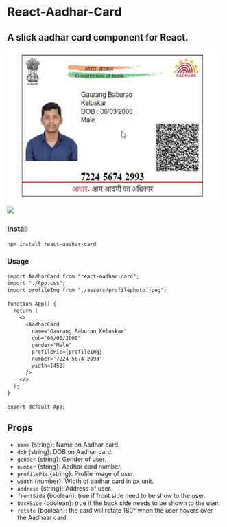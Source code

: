 
# React-Aadhar-Card
## A slick aadhar card component for React.

<img src="https://github.com/gaurangkeluskar22/React-Aadhar-Card/blob/master/src/assets/images/demo.gif?raw=true" width="500px"/>
<img src="https://githubusercontent.com/gaurangkeluskar22/React-Aadhar-Card/raw/master/src/assets/images/image.png" width="500px">

### Install

```
npm install react-aadhar-card
```
### Usage

```tsx
import AadharCard from "react-aadhar-card";
import "./App.css";
import profileImg from "./assets/profilephoto.jpeg";

function App() {
  return (
    <>
      <AadharCard
        name="Gaurang Baburao Keluskar"
        dob="06/03/2000"
        gender="Male"
        profilePic={profileImg}
        number='7224 5674 2993'
        width={450}
      />
    </>
  );
}

export default App;
```


## Props

- `name` {string}: Name on Aadhar card. 
- `dob` {string}: DOB on Aadhar card. 
- `gender` {string}: Gender of user. 
- `number` {string}: Aadhar card number. 
- `profilePic` {string}: Profile image of user. 
- `width` {number}: Width of aadhar card in px unit.
- `address` {string}: Address of user.
- `frontSide` {boolean}: true if front side need to be show to the user.
- `backSide` {boolean}: true if the back side needs to be shown to the user.
- `rotate` {boolean}: the card will rotate 180° when the user hovers over the Aadhaar card.




